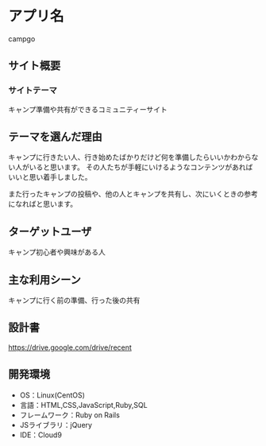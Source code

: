# アプリ名
campgo

## サイト概要
### サイトテーマ
キャンプ準備や共有ができるコミュニティーサイト

## テーマを選んだ理由
キャンプに行きたい人、行き始めたばかりだけど何を準備したらいいかわからない人がいると思います。
その人たちが手軽にいけるようなコンテンツがあればいいと思い着手しました。

また行ったキャンプの投稿や、他の人とキャンプを共有し、次にいくときの参考になればと思います。

## ターゲットユーザ
キャンプ初心者や興味がある人

## 主な利用シーン
キャンプに行く前の準備、行った後の共有

## 設計書
https://drive.google.com/drive/recent

## 開発環境
- OS：Linux(CentOS)
- 言語：HTML,CSS,JavaScript,Ruby,SQL
- フレームワーク：Ruby on Rails
- JSライブラリ：jQuery
- IDE：Cloud9